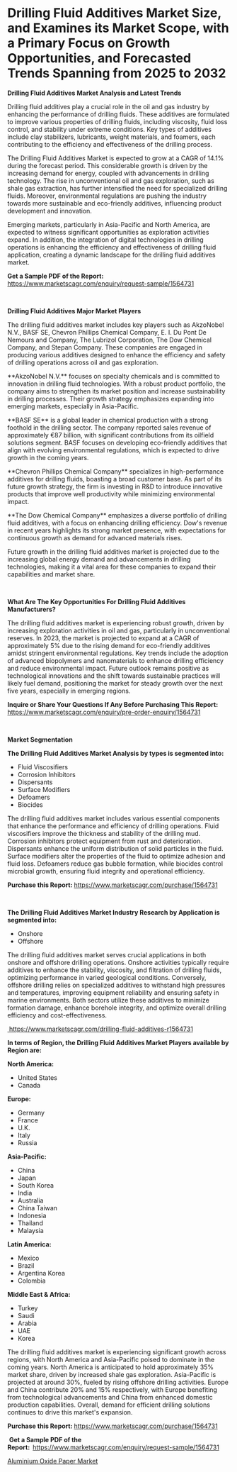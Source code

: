 <p><h1>Drilling Fluid Additives Market Size, and Examines its Market Scope, with a Primary Focus on Growth Opportunities, and Forecasted Trends Spanning from 2025 to 2032</h1></p><p><strong>Drilling Fluid Additives Market Analysis and Latest Trends</strong></p>
<p><p>Drilling fluid additives play a crucial role in the oil and gas industry by enhancing the performance of drilling fluids. These additives are formulated to improve various properties of drilling fluids, including viscosity, fluid loss control, and stability under extreme conditions. Key types of additives include clay stabilizers, lubricants, weight materials, and foamers, each contributing to the efficiency and effectiveness of the drilling process.</p><p>The Drilling Fluid Additives Market is expected to grow at a CAGR of 14.1% during the forecast period. This considerable growth is driven by the increasing demand for energy, coupled with advancements in drilling technology. The rise in unconventional oil and gas exploration, such as shale gas extraction, has further intensified the need for specialized drilling fluids. Moreover, environmental regulations are pushing the industry towards more sustainable and eco-friendly additives, influencing product development and innovation.</p><p>Emerging markets, particularly in Asia-Pacific and North America, are expected to witness significant opportunities as exploration activities expand. In addition, the integration of digital technologies in drilling operations is enhancing the efficiency and effectiveness of drilling fluid application, creating a dynamic landscape for the drilling fluid additives market.</p></p>
<p><strong>Get a Sample PDF of the Report:&nbsp;</strong> <a href="https://www.marketscagr.com/enquiry/request-sample/1564731?utm_campaign=3448&utm_medium=2&utm_source=Github&utm_content=ia&utm_term=31032025&utm_id=drilling-fluid-additives">https://www.marketscagr.com/enquiry/request-sample/1564731</a></p>
<p>&nbsp;</p>
<p><strong>Drilling Fluid Additives Major Market Players</strong></p>
<p><p>The drilling fluid additives market includes key players such as AkzoNobel N.V., BASF SE, Chevron Phillips Chemical Company, E. I. Du Pont De Nemours and Company, The Lubrizol Corporation, The Dow Chemical Company, and Stepan Company. These companies are engaged in producing various additives designed to enhance the efficiency and safety of drilling operations across oil and gas exploration.</p><p>**AkzoNobel N.V.** focuses on specialty chemicals and is committed to innovation in drilling fluid technologies. With a robust product portfolio, the company aims to strengthen its market position and increase sustainability in drilling processes. Their growth strategy emphasizes expanding into emerging markets, especially in Asia-Pacific.</p><p>**BASF SE** is a global leader in chemical production with a strong foothold in the drilling sector. The company reported sales revenue of approximately €87 billion, with significant contributions from its oilfield solutions segment. BASF focuses on developing eco-friendly additives that align with evolving environmental regulations, which is expected to drive growth in the coming years.</p><p>**Chevron Phillips Chemical Company** specializes in high-performance additives for drilling fluids, boasting a broad customer base. As part of its future growth strategy, the firm is investing in R&D to introduce innovative products that improve well productivity while minimizing environmental impact.</p><p>**The Dow Chemical Company** emphasizes a diverse portfolio of drilling fluid additives, with a focus on enhancing drilling efficiency. Dow's revenue in recent years highlights its strong market presence, with expectations for continuous growth as demand for advanced materials rises.</p><p>Future growth in the drilling fluid additives market is projected due to the increasing global energy demand and advancements in drilling technologies, making it a vital area for these companies to expand their capabilities and market share.</p></p>
<p>&nbsp;</p>
<p><strong>What Are The Key Opportunities For Drilling Fluid Additives Manufacturers?</strong></p>
<p><p>The drilling fluid additives market is experiencing robust growth, driven by increasing exploration activities in oil and gas, particularly in unconventional reserves. In 2023, the market is projected to expand at a CAGR of approximately 5% due to the rising demand for eco-friendly additives amidst stringent environmental regulations. Key trends include the adoption of advanced biopolymers and nanomaterials to enhance drilling efficiency and reduce environmental impact. Future outlook remains positive as technological innovations and the shift towards sustainable practices will likely fuel demand, positioning the market for steady growth over the next five years, especially in emerging regions.</p></p>
<p><strong>Inquire or Share Your Questions If Any Before Purchasing This Report:</strong> <a href="https://www.marketscagr.com/enquiry/pre-order-enquiry/1564731?utm_campaign=3448&utm_medium=2&utm_source=Github&utm_content=ia&utm_term=31032025&utm_id=drilling-fluid-additives">https://www.marketscagr.com/enquiry/pre-order-enquiry/1564731</a></p>
<p>&nbsp;</p>
<p><strong>Market Segmentation</strong></p>
<p><strong>The Drilling Fluid Additives Market Analysis by types is segmented into:</strong></p>
<p><ul><li>Fluid Viscosifiers</li><li>Corrosion Inhibitors</li><li>Dispersants</li><li>Surface Modifiers</li><li>Defoamers</li><li>Biocides</li></ul></p>
<p><p>The drilling fluid additives market includes various essential components that enhance the performance and efficiency of drilling operations. Fluid viscosifiers improve the thickness and stability of the drilling mud. Corrosion inhibitors protect equipment from rust and deterioration. Dispersants enhance the uniform distribution of solid particles in the fluid. Surface modifiers alter the properties of the fluid to optimize adhesion and fluid loss. Defoamers reduce gas bubble formation, while biocides control microbial growth, ensuring fluid integrity and operational efficiency.</p></p>
<p><strong>Purchase this Report:&nbsp;</strong><a href="https://www.marketscagr.com/purchase/1564731?utm_campaign=3448&utm_medium=2&utm_source=Github&utm_content=ia&utm_term=31032025&utm_id=drilling-fluid-additives">https://www.marketscagr.com/purchase/1564731</a></p>
<p>&nbsp;</p>
<p><strong>The Drilling Fluid Additives Market Industry Research by Application is segmented into:</strong></p>
<p><ul><li>Onshore</li><li>Offshore</li></ul></p>
<p><p>The drilling fluid additives market serves crucial applications in both onshore and offshore drilling operations. Onshore activities typically require additives to enhance the stability, viscosity, and filtration of drilling fluids, optimizing performance in varied geological conditions. Conversely, offshore drilling relies on specialized additives to withstand high pressures and temperatures, improving equipment reliability and ensuring safety in marine environments. Both sectors utilize these additives to minimize formation damage, enhance borehole integrity, and optimize overall drilling efficiency and cost-effectiveness.</p></p>
<p><a href="https://www.marketscagr.com/drilling-fluid-additives-r1564731?utm_campaign=3448&utm_medium=2&utm_source=Github&utm_content=ia&utm_term=31032025&utm_id=drilling-fluid-additives">&nbsp;https://www.marketscagr.com/drilling-fluid-additives-r1564731</a></p>
<p><strong>In terms of Region, the Drilling Fluid Additives Market Players available by Region are:</strong></p>
<p>
    <p> <strong> North America: </strong>
        <ul>
            <li>United States</li>
            <li>Canada</li>
        </ul>
        </p> 
    <p> <strong> Europe: </strong>
        <ul>
            <li>Germany</li>
            <li>France</li>
            <li>U.K.</li>
            <li>Italy</li>
            <li>Russia</li>
        </ul>
        </p> 
    <p> <strong> Asia-Pacific: </strong>
        <ul>
            <li>China</li>
            <li>Japan</li>
            <li>South Korea</li>
            <li>India</li>
            <li>Australia</li>
            <li>China Taiwan</li>
            <li>Indonesia</li>
            <li>Thailand</li>
            <li>Malaysia</li>
        </ul>
        </p> 
    <p> <strong> Latin America: </strong>
        <ul>
            <li>Mexico</li>
            <li>Brazil</li>
            <li>Argentina Korea</li>
            <li>Colombia</li>
        </ul>
        </p> 
    <p> <strong> Middle East & Africa: </strong>
        <ul>
            <li>Turkey</li>
            <li>Saudi</li>
            <li>Arabia</li>
            <li>UAE</li>
            <li>Korea</li>
        </ul>
    </p>
    </p>
<p><p>The drilling fluid additives market is experiencing significant growth across regions, with North America and Asia-Pacific poised to dominate in the coming years. North America is anticipated to hold approximately 35% market share, driven by increased shale gas exploration. Asia-Pacific is projected at around 30%, fueled by rising offshore drilling activities. Europe and China contribute 20% and 15% respectively, with Europe benefiting from technological advancements and China from enhanced domestic production capabilities. Overall, demand for efficient drilling solutions continues to drive this market's expansion.</p></p>
<p><strong>Purchase this Report: </strong><a href="https://www.marketscagr.com/purchase/1564731?utm_campaign=3448&utm_medium=2&utm_source=Github&utm_content=ia&utm_term=31032025&utm_id=drilling-fluid-additives">https://www.marketscagr.com/purchase/1564731</a></p>
<p>&nbsp;<strong>Get a Sample PDF of the Report:&nbsp;&nbsp;</strong><a href="https://www.marketscagr.com/enquiry/request-sample/1564731?utm_campaign=3448&utm_medium=2&utm_source=Github&utm_content=ia&utm_term=31032025&utm_id=drilling-fluid-additives">https://www.marketscagr.com/enquiry/request-sample/1564731</a></p>
<p><strong></strong></p>
<p><p><a href="https://github.com/tafuaraasswn/Market-Research-Report-List-1/blob/main/aluminium-oxide-paper-market.md?utm_campaign=3448&utm_medium=2&utm_source=Github&utm_content=ia&utm_term=31032025&utm_id=drilling-fluid-additives">Aluminium Oxide Paper Market</a></p></p>